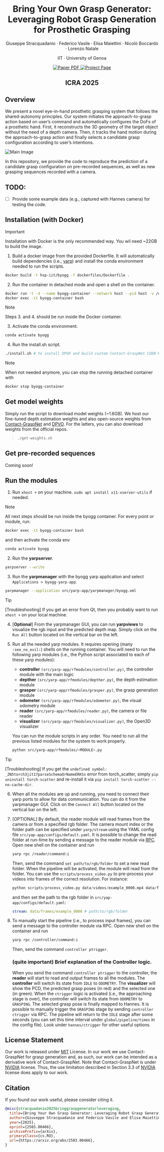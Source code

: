 <h1 align="center">Bring Your Own Grasp Generator: Leveraging Robot Grasp Generation for Prosthetic Grasping
  </h1> 
<p align="center">
  Giuseppe Stracquadanio
  ·
  Federico Vasile
  ·
  Elisa Maiettini
   ·
  Nicolò Boccardo
   ·
  Lorenzo Natale
</p>
<p align="center">
IIT
  ·
University of Genoa
</p>

<p align="center">
  <a href='https://arxiv.org/abs/2503.00466'>
    <img src='https://img.shields.io/badge/Paper-PDF-red?style=flat&logo=arXiv&logoColor=red' alt='Paper PDF'>
  </a>
  <a href='https://hsp-iit.github.io/byogg/'>
    <img src='https://img.shields.io/badge/Project-Page-blue?style=flat&logo=Google%20chrome&logoColor=blue' alt='Project Page'>
  </a>
</p>

<h2 align="center"> ICRA 2025</h3>

## Overview

We present a novel eye-in-hand prosthetic grasping system that follows the shared-autonomy principles. Our system initiates the approach-to-grasp action based on user’s command and automatically configures the DoFs of a prosthetic hand. First, it reconstructs
the 3D geometry of the target object without the need of a depth camera. Then, it tracks the hand motion during the approach-to-grasp action and finally selects a candidate grasp
configuration according to user’s intentions.

![Main Image](assets/repo-main.png)

In this repository, we provide the code to reproduce the prediction of a candidate grasp configuration on pre-recorded sequences, as well as new grasping sequences recorded with a camera. 

## TODO:
- [ ] Provide some example data (e.g., captured with Hannes camera) for testing the code.

## Installation (with Docker)

> [!IMPORTANT] 
> Installation with Docker is the only recommended way. You wil need ~22GB to build the image.

1. Build a docker image from the provided Dockerfile. It will automatically build dependencies (i.e., [yarp](https://github.com/robotology/yarp)) and install the conda environment needed to run the scripts.
```bash
docker build -t hsp-iit/byogg -f dockerfiles/Dockerfile . 
```
2. Run the container in detached mode and open a shell on the container.
```bash
docker run -t -d --name byogg-container --network host --pid host -v /dev:/dev -v /tmp/.X11-unix:/tmp/.X11-unix -e QT_X11_NO_MITSHM=1 -e DISPLAY=$DISPLAY --gpus all hsp-iit/byogg bash
docker exec -it byogg-container bash
```
> [!NOTE] 
> Steps 3. and 4. should be run inside the Docker container.

3. Activate the conda environment. 
```bash
conda activate byogg
```
4. Run the install.sh script.
```bash
./install.sh # to install DPVO and build custom Contact-GraspNet CUDA Kernels
```


> [!NOTE] 
> When not needed anymore, you can stop the running detached container with 
> ```bash
> docker stop byogg-container
> ```

## Get model weights
Simply run the script to download model weights (~1.6GB). We host our fine-tuned depth estimation weights and also open-source weights from [Contact-GraspNet](https://github.com/NVlabs/contact_graspnet) and [DPVO](https://github.com/princeton-vl/DPVO). For the latters, you can also download weights from the official repos.

> ```bash
> ./get-weights.sh
> ```

## Get pre-recorded sequences
Coming soon!

## Run the modules 
1. Run `xhost +` on your machine. `sudo apt install x11-xserver-utils` if needed.

> [!NOTE] 
> All next steps should be run inside the byogg container. For every point or module, run: 
> ```bash
> docker exec -it byogg-container bash
> ```
> and then activate the conda env
> ```bash
> conda activate byogg
> ```

2. Run the **yarpserver**.
```bash
yarpserver --write
```

3. Run the **yarpmanager** with the byogg yarp application and select `Applications > byogg-yarp-app`.
```bash
yarpmanager --application src/yarp-app/yarpmanager/byogg.xml
```

> [!TIP]
> [Troubleshooting] If you get an error from Qt, then you probably want to run `xhost +` on your local machine.

4. [**Optional**] From the yarpmanager GUI, you can run **yarpviews** to visualize the rgb input and the predicted depth map. Simply click on the `Run All`  button located on the vertical bar on the left.

5. Run all the needed yarp modules. It requires opening (many `:see_no_evil:`) shells on the running container. 
You will need to run the following yarp modules (i.e., the Python script associated to each of these yarp modules): 
    - **controller** `(src/yarp-app/rfmodules/controller.py)`, the controller module with the main logic
    - **depther** `(src/yarp-app/rfmodules/depther.py)`, the depth estimation module
    - **grasper** `(src/yarp-app/rfmodules/grasper.py)`, the grasp generation module
    - **odometer** `(src/yarp-app/rfmodules/odometer.py)`, the visual odometry module
    - **reader** `(src/yarp-app/rfmodules/reader.py)`, the camera or file reader
    - **visualizer** `(src/yarp-app/rfmodules/visualizer.py)`, the Open3D visualizer

    You can run the module scripts in any order. You need to run all the previous listed modules for the system to work properly.
    ```bash
    python src/yarp-app/rfmodules/<MODULE>.py
    ```

> [!TIP]
> [Troubleshooting] If you get the `undefined symbol: _ZN5torch3jit17parseSchemaOrNameERKSs` error from torch_scatter, simply `pip uninstall torch-scatter` and re-install it via `pip install torch-scatter --no-cache-dir`.

6. When all the modules are up and running, you need to connect their yarp ports to allow for data communication. You can do it from the yarpmanager GUI. Click on the `Connect All` button located on the vertical bar on the left.

7. [OPTIONAL] By default, the reader module will read frames from the camera or from a specified rgb folder. The camera mount index or the folder path can be specified under `yarp/stream` using the YAML config file `src/yap-app/configs/default.yaml`. It is possible to change the read folder at run-time by sending a message to the reader module via [RPC](https://www.yarp.it/latest/rpc_ports.html). Open new shell on the container and run

    ```bash
    yarp rpc /reader/command:i
    ```

    Then, send the command `set path/to/rgb/folder` to set a new read folder.
    When the pipeline will be activated, the module will read from the folder.
    You can use the `scripts/process_video.py` to pre-process your videos into frames of the correct resolution.
    For instance:
    ```python
    python scripts/process_video.py data/videos/example_0000.mp4 data/frames/example_0000
    ```
    and then set the path to the rgb folder in `src/yap-app/configs/default.yaml`:
    ```yaml
    stream: data/frames/example_0000 # path/to/rgb/folder
    ```

8. To manually start the pipeline (i.e., to process input frames), you can send a message to the controller module via RPC. Open new shell on the container and run

    ```bash
    yarp rpc /controller/command:i
    ```

    Then, send the command `controller ptrigger`. 
    
    ### (quite important) Brief explanation of the Controller logic.
    When you send the command `controller ptrigger` to the controller, the **reader** will start to read and output frames to all the modules. The **controller** will switch its state from `IDLE` to `ODOMETRY`. The **visualizer** will show the PCD, the predicted grasp poses (in red) and the selected one (in green). When the `ctrigger` logic is activated (i.e., the approaching stage is over), the controller will switch its state from `ODOMETRY` to `GRASPING`. The selected grasp pose is finally mapped to Hannes. It is possible to manually trigger the `GRASPING` stage by sending `controller ctrigger` via RPC. The pipeline will return to the `IDLE` stage after some seconds (you can set this time interval under `global/pipeline/times` in the config file). Look under `hannes/ctrigger` for other useful options.

## License Statement
Our work is released under [MIT](LICENSE) License. In our work we use Contact-GraspNet for grasp generation and, as such, our work can be intended as a derivative work of Contact-GraspNet. Note that Contact-GraspNet is under [NVIDIA](src/grasping/contact_graspnet/License.pdf) license. Thus, the use limitation described in Section 3.3 of [NVIDIA](src/grasping/contact_graspnet/License.pdf) license does apply to our work.

## Citation
If you found our work useful, please consider citing it.

```bibtex
@misc{stracquadanio2025bringgraspgeneratorleveraging,
  title={Bring Your Own Grasp Generator: Leveraging Robot Grasp Generation for Prosthetic Grasping}, 
  author={Giuseppe Stracquadanio and Federico Vasile and Elisa Maiettini and Nicolò Boccardo and Lorenzo Natale},
  year={2025},
  eprint={2503.00466},
  archivePrefix={arXiv},
  primaryClass={cs.RO},
  url={https://arxiv.org/abs/2503.00466}, 
}
```